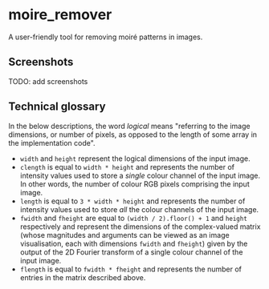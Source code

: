 # moire_remover

A user-friendly tool for removing moiré patterns in images.

## Screenshots

TODO: add screenshots

## Technical glossary

In the below descriptions, the word *logical* means "referring to the image dimensions, or number of pixels, as opposed to the length of some array in the implementation code".

- `width` and `height` represent the logical dimensions of the input image.
- `clength` is equal to `width * height` and represents the number of intensity values used to store a *single* colour channel of the input image. In other words, the number of colour RGB pixels comprising the input image.
- `length` is equal to `3 * width * height` and represents the number of intensity values used to store *all* the colour channels of the input image.
- `fwidth` and `fheight` are equal to `(width / 2).floor() + 1` and `height` respectively and represent the dimensions of the complex-valued matrix (whose magnitudes and arguments can be viewed as an image visualisation, each with dimensions `fwidth` and `fheight`) given by the output of the 2D Fourier transform of a single colour channel of the input image.
- `flength` is equal to `fwidth * fheight` and represents the number of entries in the matrix described above.

